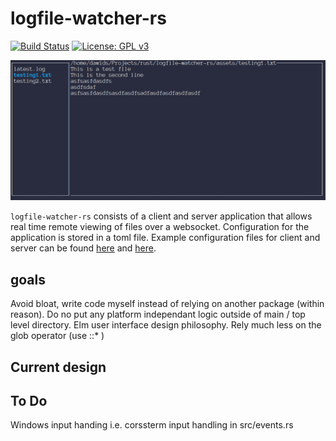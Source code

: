 # logfile-watcher-rs
 [![Build Status](https://github.com/Dawid33/logfile-watcher-rs/workflows/CI/badge.svg)](https://github.com/Dawid33/logfile-watcher-rs/actions?query=workflow%3ACI)
 [![License: GPL v3](https://img.shields.io/badge/License-GPLv3-blue.svg)](https://www.gnu.org/licenses/gpl-3.0)

<img src="./assets/readme.gif" alt="Demo of logfile-watcher gif">

`logfile-watcher-rs` consists of a client and server application that allows real time remote viewing of files over a websocket. Configuration for the application is stored in a toml file. Example configuration files for client and server can be found [here](./assets/example_client_config.toml) and [here](./assets/example_server_config.toml).


## goals
Avoid bloat, write code myself instead of relying on another package (within reason).
Do no put any platform independant logic outside of main / top level directory.
Elm user interface design philosophy.
Rely much less on the glob operator (use <example>::* )

## Current design

## To Do
Windows input handing i.e. corssterm input handling in src/events.rs